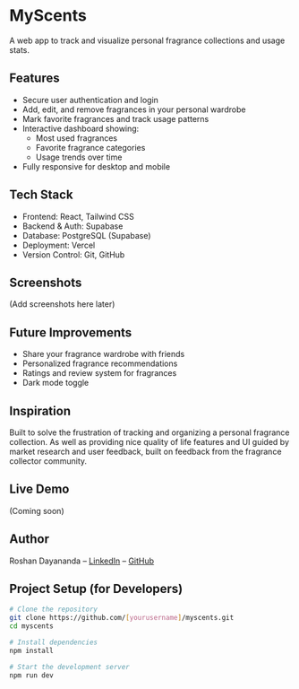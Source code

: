 # MyScents
A web app to track and visualize personal fragrance collections and usage stats.
## Features
- Secure user authentication and login
- Add, edit, and remove fragrances in your personal wardrobe
- Mark favorite fragrances and track usage patterns
- Interactive dashboard showing:
  - Most used fragrances
  - Favorite fragrance categories
  - Usage trends over time
- Fully responsive for desktop and mobile

## Tech Stack
- Frontend: React, Tailwind CSS
- Backend & Auth: Supabase
- Database: PostgreSQL (Supabase)
- Deployment: Vercel
- Version Control: Git, GitHub

## Screenshots
(Add screenshots here later)

## Future Improvements
- Share your fragrance wardrobe with friends
- Personalized fragrance recommendations
- Ratings and review system for fragrances
- Dark mode toggle

## Inspiration
Built to solve the frustration of tracking and organizing a personal fragrance collection. As well as providing nice quality of life features and UI guided by market research and user feedback, built on feedback from the fragrance collector community.

## Live Demo
(Coming soon)

## Author
Roshan Dayananda – [LinkedIn](https://www.linkedin.com/in/roshan-dayananda/) – [GitHub](https://github.com/[yourusername])

## Project Setup (for Developers)

```bash
# Clone the repository
git clone https://github.com/[yourusername]/myscents.git
cd myscents

# Install dependencies
npm install

# Start the development server
npm run dev
